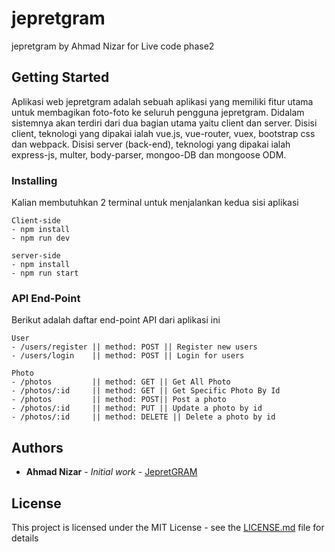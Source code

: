 # jepretgram
jepretgram by Ahmad Nizar for Live code phase2

## Getting Started

Aplikasi web jepretgram adalah sebuah aplikasi yang memiliki fitur utama untuk membagikan foto-foto
ke seluruh pengguna jepretgram. Didalam sistemnya akan terdiri dari dua bagian utama yaitu client dan server. Disisi client, teknologi yang dipakai ialah vue.js, vue-router, vuex, bootstrap css dan webpack. Disisi server (back-end), teknologi yang dipakai ialah express-js, multer, body-parser, mongoo-DB dan mongoose ODM.

### Installing

Kalian membutuhkan 2 terminal untuk menjalankan kedua sisi aplikasi

```
Client-side
- npm install
- npm run dev
```

```
server-side
- npm install
- npm run start
```

### API End-Point

Berikut adalah daftar end-point API dari aplikasi ini

```
User
- /users/register || method: POST || Register new users
- /users/login    || method: POST || Login for users
```

```
Photo
- /photos         || method: GET || Get All Photo
- /photos/:id     || method: GET || Get Specific Photo By Id
- /photos         || method: POST|| Post a photo
- /photos/:id     || method: PUT || Update a photo by id
- /photos/:id     || method: DELETE || Delete a photo by id
```

## Authors

* **Ahmad Nizar** - *Initial work* - [JepretGRAM](https://github.com/AhmadNizar)

## License

This project is licensed under the MIT License - see the [LICENSE.md](LICENSE.md) file for details

